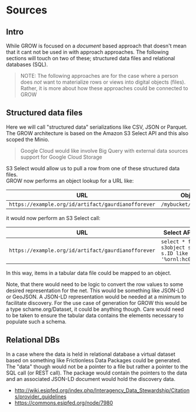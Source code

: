 # Sources

## Intro

While GROW is focused on a _document_ based approach that doesn't mean that it 
cant not be used in with approach approaches.  The following sections will touch 
on two of these; structured data files and relational databases (SQL).

> NOTE:  The following approaches are for the case where a person does _not_ want 
> to materialize rows or views into digital objects (files).  Rather, it is more about
> how these approaches could be connected to GROW

## Structured data files

Here we will call "structured data" serializations like CSV, JSON or Parquet.  The 
GROW architecture is based on the Amazon S3 Select API and this also scoped the Minio. 

> Google Cloud would like involve Big Query with external data sources support for 
> Google Cloud Storage 

S3 Select would allow us to pull a row from one of these structured data files.  
GROW now performs an object lookup for a URL like:


| URL                                                     | Object (Bucket +  Prefix)                  |
|---------------------------------------------------------|--------------------------------------------|
| ```https://example.org/id/artifact/gaurdianofforever``` | ```/mybucket/artifact/gaurdianofforever``` |

it would now perform an S3 Select call:

| URL                                                     | Select API example                  |
|---------------------------------------------------------|--------------------------------------------|
| ```https://example.org/id/artifact/gaurdianofforever``` | ```select * from s3object s where s.ID like '%ornl:hc0013_p01%'" ``` |

In this way, items in a tabular data file could be mapped to an object.

Note, that there would need to be logic to convert the row values to some desired representation for the net.
This would be something like JSON-LD or GeoJSON.  A JSON-LD representation would be needed at a minimum to facilitate 
discovery.  For the use case of generation for GROW this would be a type schame.org/Dataset, it could be anything though.
Care would need to be taken to ensure the tabular data contains the elements necessary to populate such a schema. 


## Relational DBs

In a case where the data is held in relational database a virtual dataset based on something
like Frictionless Data Packages could be generated.  The "data" though would not be a pointer to a file
but rather a pointer to the SQL call (or REST call).    The package would contain the pointers to the data
and an associated JSON-LD document would hold the discovery data. 

* http://wiki.esipfed.org/index.php/Interagency_Data_Stewardship/Citations/provider_guidelines 
* https://commons.esipfed.org/node/7980 